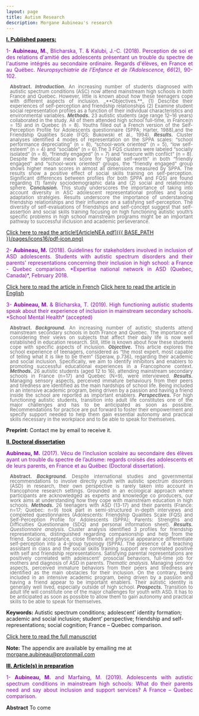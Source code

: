 ```yaml
---
layout: page
title: Autism Research
description: Morgane Aubineau's research
---
```

<span style="color:Black"><ins>**I. Published papers:**</ins></span>

<style>
  .titles {
  color:DarkViolet;
  text-align:justify;
  }
</style>

<p class="titles">1- <strong>Aubineau, M.</strong>, Blicharska, T. & Kalubi, J.-C. (2018). Perception de soi et des relations d'amitié des adolescents présentant un trouble du spectre de l'autisme intégrés au secondaire ordinaire. Regards d'élèves, en France et au Québec. <em>Neuropsychiatrie de l’Enfance et de l’Adolescence, 66</em>(2), 90-102.</p>

<style>
.formatabstract {
  color:DimGrey;
  font-size:13px;
  line-height:13px;
  text-align: justify;
  margin-left:10px;
  }
</style>

<p class="formatabstract"> <strong>Abstract.</strong> <strong><em>Introduction.</em></strong> An increasing number of students diagnosed with autistic spectrum conditions (ASC) now attend mainstream high schools in both France and Quebec. However, little is known about how these teenagers cope with different aspects of inclusion. _**Objectives.**_ (1) Describe their experiences of self-perception and friendship relationships (2) Examine student social representation profiles as a function of their individual characteristics and environmental variables. <strong><em>Methods.</em></strong> 23 autistic students (age range 12–16 years) collaborated in the study. All of them attended high school full-time, in France(n = 15) and in Quebec (n = 8). Youths filled out a French version of the Self-Perception Profile for Adolescents questionnaire (SPPA; Harter, 1988),and the Friendship Qualities Scale (FQS; Bukowski et al., 1994). <strong><em>Results.</em></strong> Cluster analyses identified 4 modes of representation on the SPPA scales: “school performance depreciating” (n = 8), “school-work oriented” (n = 5), “low self-esteem” (n = 4) and “sociable” (n = 6).The 3 FQS clusters were labeled “socially isolated” (n = 8), “friendly engaged” (n = 7) and “insecure with conflict” (n = 8). Despite the identical mean score for “global self-worth” in both “friendly engaged” and “school-work oriented” groups, the “friendly engaged” group shows higher mean scores in almost all dimensions measured by SPPA. The results show a positive effect of social skills training on self-perception. Significant differences between profiles (for both SPPA and FQS) are found regarding (1) family sociodemographic data and (2) social and relationship sphere. <strong><em>Conclusion.</em></strong> This study underscores the importance of taking into account diversity in ASC adolescent representational profiles and social adaptation strategies. Results underscore the importance of understanding friendship relationships and their influence on a satisfying self-perception. The diversity of self-evaluations of friendships and self-concept suggest that self-assertion and social skills training focusing on high functioning autistic youth’s specific problems in high school mainstream programs might be an important pathway to successful inclusion and academic perseverance.</p>

 <span style="color:MidnightBlue">[Click here to read the article![ArticleNEA pdf]({{ BASE_PATH }}/pages/icons16/pdf-icon.png)](https://hal.archives-ouvertes.fr/hal-01496855/document)</span><br/>

<p class="titles">2- <strong>Aubineau, M.</strong> (2018). Guidelines for stakeholders involved in inclusion of ASD adolescents. Students with autistic spectrum disorders and their parents' representations concerning their inclusion in high school: a France - Quebec comparison. *Expertise national network in ASD (Quebec, Canada)*, February 2018.</p>

<span style="color:MidnightBlue">[Click here to read the article in French](https://hal.archives-ouvertes.fr/hal-02075426/document)</span>
<span style="color:MidnightBlue">[Click here to read the article in English](https://hal.archives-ouvertes.fr/hal-02075440/document)</span>

<p class="titles">3- <strong>Aubineau, M.</strong> & Blicharska, T. (2019). High functioning autistic students speak about their experience of inclusion in mainstream secondary schools. *School Mental Health* (accepted)</p>

<p class="formatabstract"><strong>Abstract.</strong> <strong><em>Background.</em></strong> An increasing number of autistic students attend mainstream secondary schools in both France and Quebec. The importance of considering their views on subjects that affect their daily life is now well established in education research. Still, little is known about how these students cope with specific aspects of inclusion. <strong><em>Objective.</em></strong> This article explores the school experience of teenagers, considered as “the most expert, most capable of telling what it is like to be them” (Speraw, p.736), regarding their academic and social inclusion. Specifically, we aim to identify inhibitors and enablers to promoting successful educational experiences in a Francophone context. <strong><em>Methods.</em></strong> 26 autistic students (aged 12 to 16), attending mainstream secondary schools in France (n=17) and Quebec (N=9), were interviewed. <strong><em>Results.</em></strong> Managing sensory aspects, perceived immature behaviours from their peers and tiredness are identified as the main hardships of school life. Being included in an intensive academic program, being driven by a passion and having a friend inside the school are reported as important enablers. <strong><em>Perspectives.</em></strong> For high functioning autistic students, transition into adult life constitutes one of the major challenges and has to be anticipated as soon as possible. Recommendations for practice are put forward to foster their empowerment and specify support needed to help them gain essential autonomy and practical skills necessary in the workplace and to be able to speak for themselves.</p> 

**Preprint:** Contact me by email to receive it.

<span style="color:Black"><ins>**II. Doctoral dissertation**</ins></span><br>
<p class="titles"><strong>Aubineau, M.</strong> (2017). Vécu de l’inclusion scolaire au secondaire des élèves ayant un trouble du spectre de l’autisme: regards croisés des adolescents et de leurs parents, en France et au Québec (Doctoral dissertation).</p>

<p class="formatabstract"><strong>Abstract.</strong> <strong><em>Background.</em></strong> Despite international studies and governmental recommendations to involve directly youth with autistic spectrum disorders (ASD) in research, their own perspective is rarely taken into account in francophone research settings. Grounded in an ecological approach where participants are acknowledged as experts and knowledge co producers, our work aims at understanding how they cope with mainstream education in high schools. <strong><em>Methods.</em></strong> 26 teenagers with ASD (13-17) and their parents (France: n=17; Quebec: n=9) took part in semi-structured in-depth interviews and completed questionnaires (Adolescents: Friendship Qualities Scale (FQS) and Self-Perception Profile for Adolescents (SPPA); Parents: Strengths and Difficulties Questionnaire (SDQ) and personal information sheet). <strong><em>Results.</em></strong> <em>Questionnaire analysis.</em> Cluster analysis identified 3 profiles for friendship representations, distinguished regarding companionship and help from the friend. Social acceptance, close friends and physical appearance differentiate self-perception into a 4-group typology (SPPA). The presence of a teaching assistant in class and the social skills training support are correlated positive with self and friendship representations. Satisfying parental representations are positively correlated with adolescent’ prosocial behaviors, full-time job for mothers and diagnosis of ASD in parents. <em>Thematic analysis.</em> Managing sensory aspects, perceived immature behaviors from their peers and tiredness are identified as the main obstacles for their inclusion. On the contrary, being included in an intensive academic program, being driven by a passion and having a friend appear to be important enablers. Their autistic identity is generally well lived, especially outside of high school. <strong><em>Prospects.</em></strong> Transition to adult life will constitute one of the major challenges for youth with ASD. It has to be anticipated as soon as possible to allow them to gain autonomy and practical skills to be able to speak for themselves.</p> 

**Keywords:** Autistic spectrum conditions; adolescent’ identity formation; academic and social inclusion; student’ perspective; friendship and self-representations; social cognition; France – Quebec comparison.

<span style="color:MidnightBlue">[Click here to read the full manuscript](https://hal.archives-ouvertes.fr/tel-01884074/document)</span>

**Note:** The appendix are available by emailing me at morgane.aubineau@protonmail.com

<span style="color:Black"><ins>**III. Article(s) in preparation**</ins></span>

<p class="titles">1- <strong>Aubineau, M.</strong> and Marfaing, M. (2019). Adolescents with autistic spectrum conditions in mainstream high schools: What do their parents need and say about inclusion and support services? A France – Quebec comparison.</p> 

**Abstract** To come

<!-- Note: this is how to write a comment in HTML. Everything in here won't show up on your webpage.-->

<!--
To increase the size of the title, use fewer # in front of the paper title.
To decrease the size of the title, use more #.
To remove the italics, remove the * before and after the description
To remove the underline from the title, remove the <u> tags (<u> and </u>)
-->
